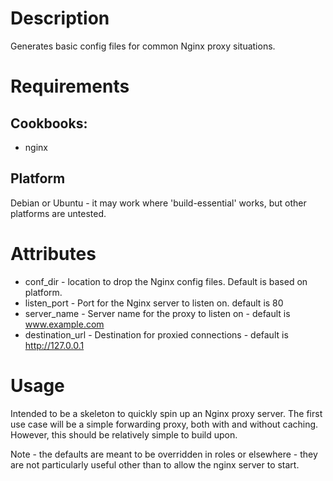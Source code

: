 Description
===========

Generates basic config files for common Nginx proxy situations. 

Requirements
============

Cookbooks:
---------- 

* nginx

Platform
--------

Debian or Ubuntu - it may work where 'build-essential' works, but other platforms are untested.

Attributes
==========

* conf_dir - location to drop the Nginx config files. Default is based on platform.
* listen_port - Port for the Nginx server to listen on.  default is 80
* server_name - Server name for the proxy to listen on - default is www.example.com
* destination_url - Destination for proxied connections - default is http://127.0.0.1

Usage
=====

Intended to be a skeleton to quickly spin up an Nginx proxy server. The first use case
will be a simple forwarding proxy, both with and without caching. However, this 
should be relatively simple to build upon.

Note - the defaults are meant to be overridden in roles or elsewhere - they are not
particularly useful other than to allow the nginx server to start. 
